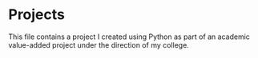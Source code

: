 # Projects
This file contains a project I created using Python as part of an academic value-added project under the direction of my college.
